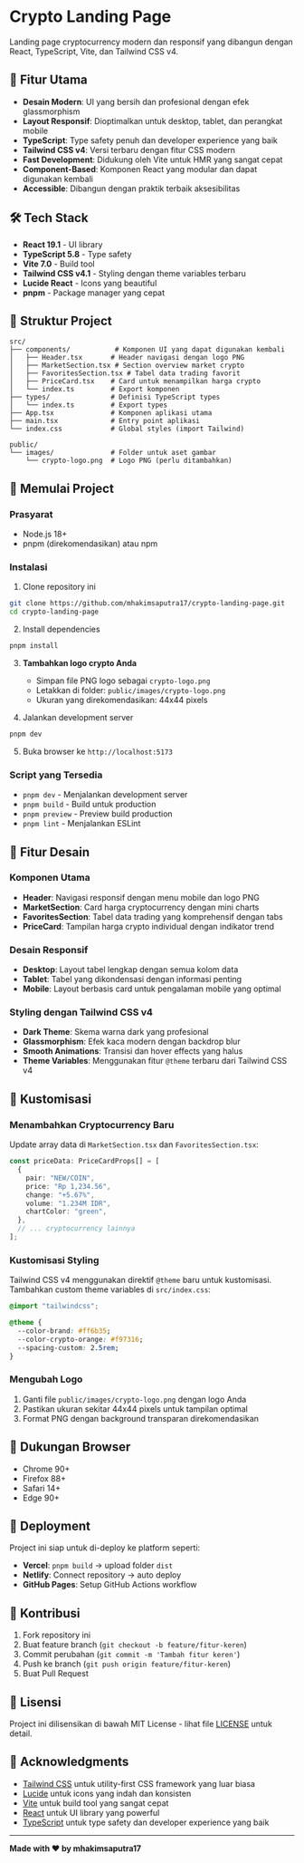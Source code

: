 # Crypto Landing Page

Landing page cryptocurrency modern dan responsif yang dibangun dengan React, TypeScript, Vite, dan Tailwind CSS v4.

## 🚀 Fitur Utama

- **Desain Modern**: UI yang bersih dan profesional dengan efek glassmorphism
- **Layout Responsif**: Dioptimalkan untuk desktop, tablet, dan perangkat mobile
- **TypeScript**: Type safety penuh dan developer experience yang baik
- **Tailwind CSS v4**: Versi terbaru dengan fitur CSS modern
- **Fast Development**: Didukung oleh Vite untuk HMR yang sangat cepat
- **Component-Based**: Komponen React yang modular dan dapat digunakan kembali
- **Accessible**: Dibangun dengan praktik terbaik aksesibilitas

## 🛠️ Tech Stack

- **React 19.1** - UI library
- **TypeScript 5.8** - Type safety
- **Vite 7.0** - Build tool
- **Tailwind CSS v4.1** - Styling dengan theme variables terbaru
- **Lucide React** - Icons yang beautiful
- **pnpm** - Package manager yang cepat

## 📁 Struktur Project

```
src/
├── components/           # Komponen UI yang dapat digunakan kembali
│   ├── Header.tsx       # Header navigasi dengan logo PNG
│   ├── MarketSection.tsx # Section overview market crypto
│   ├── FavoritesSection.tsx # Tabel data trading favorit
│   ├── PriceCard.tsx    # Card untuk menampilkan harga crypto
│   └── index.ts         # Export komponen
├── types/               # Definisi TypeScript types
│   └── index.ts         # Export types
├── App.tsx              # Komponen aplikasi utama
├── main.tsx             # Entry point aplikasi
└── index.css            # Global styles (import Tailwind)

public/
└── images/              # Folder untuk aset gambar
    └── crypto-logo.png  # Logo PNG (perlu ditambahkan)
```

## 🚀 Memulai Project

### Prasyarat

- Node.js 18+
- pnpm (direkomendasikan) atau npm

### Instalasi

1. Clone repository ini

```bash
git clone https://github.com/mhakimsaputra17/crypto-landing-page.git
cd crypto-landing-page
```

2. Install dependencies

```bash
pnpm install
```

3. **Tambahkan logo crypto Anda**

   - Simpan file PNG logo sebagai `crypto-logo.png`
   - Letakkan di folder: `public/images/crypto-logo.png`
   - Ukuran yang direkomendasikan: 44x44 pixels

4. Jalankan development server

```bash
pnpm dev
```

5. Buka browser ke `http://localhost:5173`

### Script yang Tersedia

- `pnpm dev` - Menjalankan development server
- `pnpm build` - Build untuk production
- `pnpm preview` - Preview build production
- `pnpm lint` - Menjalankan ESLint

## 🎨 Fitur Desain

### Komponen Utama

- **Header**: Navigasi responsif dengan menu mobile dan logo PNG
- **MarketSection**: Card harga cryptocurrency dengan mini charts
- **FavoritesSection**: Tabel data trading yang komprehensif dengan tabs
- **PriceCard**: Tampilan harga crypto individual dengan indikator trend

### Desain Responsif

- **Desktop**: Layout tabel lengkap dengan semua kolom data
- **Tablet**: Tabel yang dikondensasi dengan informasi penting
- **Mobile**: Layout berbasis card untuk pengalaman mobile yang optimal

### Styling dengan Tailwind CSS v4

- **Dark Theme**: Skema warna dark yang profesional
- **Glassmorphism**: Efek kaca modern dengan backdrop blur
- **Smooth Animations**: Transisi dan hover effects yang halus
- **Theme Variables**: Menggunakan fitur `@theme` terbaru dari Tailwind CSS v4

## 🔧 Kustomisasi

### Menambahkan Cryptocurrency Baru

Update array data di `MarketSection.tsx` dan `FavoritesSection.tsx`:

```typescript
const priceData: PriceCardProps[] = [
  {
    pair: "NEW/COIN",
    price: "Rp 1,234.56",
    change: "+5.67%",
    volume: "1.234M IDR",
    chartColor: "green",
  },
  // ... cryptocurrency lainnya
];
```

### Kustomisasi Styling

Tailwind CSS v4 menggunakan direktif `@theme` baru untuk kustomisasi. Tambahkan custom theme variables di `src/index.css`:

```css
@import "tailwindcss";

@theme {
  --color-brand: #ff6b35;
  --color-crypto-orange: #f97316;
  --spacing-custom: 2.5rem;
}
```

### Mengubah Logo

1. Ganti file `public/images/crypto-logo.png` dengan logo Anda
2. Pastikan ukuran sekitar 44x44 pixels untuk tampilan optimal
3. Format PNG dengan background transparan direkomendasikan

## 📱 Dukungan Browser

- Chrome 90+
- Firefox 88+
- Safari 14+
- Edge 90+

## 🚀 Deployment

Project ini siap untuk di-deploy ke platform seperti:

- **Vercel**: `pnpm build` → upload folder `dist`
- **Netlify**: Connect repository → auto deploy
- **GitHub Pages**: Setup GitHub Actions workflow

## 🤝 Kontribusi

1. Fork repository ini
2. Buat feature branch (`git checkout -b feature/fitur-keren`)
3. Commit perubahan (`git commit -m 'Tambah fitur keren'`)
4. Push ke branch (`git push origin feature/fitur-keren`)
5. Buat Pull Request

## 📄 Lisensi

Project ini dilisensikan di bawah MIT License - lihat file [LICENSE](LICENSE) untuk detail.

## 🙏 Acknowledgments

- [Tailwind CSS](https://tailwindcss.com/) untuk utility-first CSS framework yang luar biasa
- [Lucide](https://lucide.dev/) untuk icons yang indah dan konsisten
- [Vite](https://vitejs.dev/) untuk build tool yang sangat cepat
- [React](https://reactjs.org/) untuk UI library yang powerful
- [TypeScript](https://www.typescriptlang.org/) untuk type safety dan developer experience yang baik

---

**Made with ❤️ by mhakimsaputra17**
